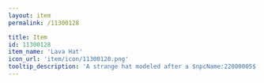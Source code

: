 ```yaml
---
layout: item
permalink: /11300128

title: Item
id: 11300128
item_name: 'Lava Hat'
icon_url: 'item/icon/11300128.png'
tooltip_description: 'A strange hat modeled after a $npcName:22000005$.'
---
```

